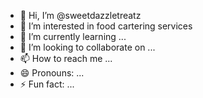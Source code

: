 - 👋 Hi, I’m @sweetdazzletreatz
- 👀 I’m interested in food cartering services
- 🌱 I’m currently learning ...
- 💞️ I’m looking to collaborate on ...
- 📫 How to reach me ...
- 😄 Pronouns: ...
- ⚡ Fun fact: ...

<!---
sweetdazzletreatz/sweetdazzletreatz is a ✨ special ✨ repository because its `README.md` (this file) appears on your GitHub profile.
You can click the Preview link to take a look at your changes.
--->

